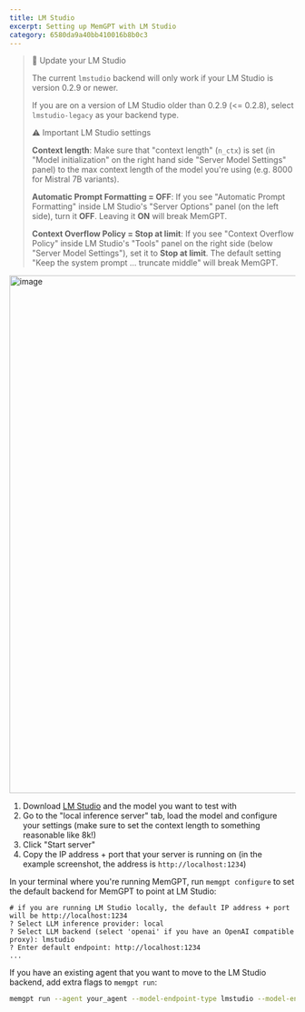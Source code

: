 ```yaml
---
title: LM Studio
excerpt: Setting up MemGPT with LM Studio
category: 6580da9a40bb410016b8b0c3
---
```


> 📘 Update your LM Studio
>
> The current `lmstudio` backend will only work if your LM Studio is version 0.2.9 or newer.
>
> If you are on a version of LM Studio older than 0.2.9 (<= 0.2.8), select `lmstudio-legacy` as your backend type.
>
> ⚠️ Important LM Studio settings
>
> **Context length**: Make sure that "context length" (`n_ctx`) is set (in "Model initialization" on the right hand side "Server Model Settings" panel) to the max context length of the model you're using (e.g. 8000 for Mistral 7B variants).
>
> **Automatic Prompt Formatting = OFF**: If you see "Automatic Prompt Formatting" inside LM Studio's "Server Options" panel (on the left side), turn it **OFF**. Leaving it **ON** will break MemGPT.
>
> **Context Overflow Policy = Stop at limit**: If you see "Context Overflow Policy" inside LM Studio's "Tools" panel on the right side (below "Server Model Settings"), set it to **Stop at limit**. The default setting "Keep the system prompt ... truncate middle" will break MemGPT.

<img width="911" alt="image" src="https://github.com/cpacker/MemGPT/assets/5475622/d499e82e-348c-4468-9ea6-fd15a13eb7fa">

1. Download [LM Studio](https://lmstudio.ai/) and the model you want to test with
2. Go to the "local inference server" tab, load the model and configure your settings (make sure to set the context length to something reasonable like 8k!)
3. Click "Start server"
4. Copy the IP address + port that your server is running on (in the example screenshot, the address is `http://localhost:1234`)

In your terminal where you're running MemGPT, run `memgpt configure` to set the default backend for MemGPT to point at LM Studio:

```text
# if you are running LM Studio locally, the default IP address + port will be http://localhost:1234
? Select LLM inference provider: local
? Select LLM backend (select 'openai' if you have an OpenAI compatible proxy): lmstudio
? Enter default endpoint: http://localhost:1234
...
```

If you have an existing agent that you want to move to the LM Studio backend, add extra flags to `memgpt run`:

```sh
memgpt run --agent your_agent --model-endpoint-type lmstudio --model-endpoint http://localhost:1234
```
